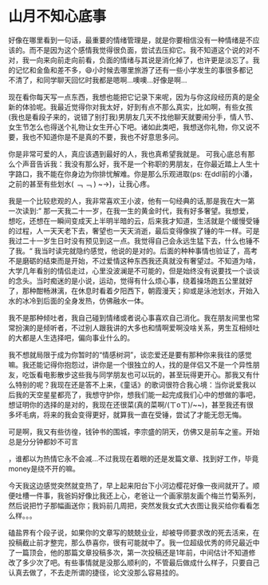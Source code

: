  # 山月不知心底事 

好像在哪里看到一句话，最重要的情绪管理是，就是你要相信没有一种情绪是不应该的。而不是因为这个感情我觉得很负面，尝试去压抑它。我不知道这个说的对不对，我一向来向前走向前看，负面的情绪与其说是消化掉了，也许更是淡忘了。我的记忆和金鱼和差不多，😄小时候去哪里旅游了还有一些小学发生的事很多都记不清了，和同学聊天回忆时我都是嗯啊...噢噢...好像是啊...

现在看你每天写一点东西，我想也能把它记录下来呢，因为与你这段经历真的是全新的体验呢。我最近觉得你对我太好，好到有点不那么真实，比如啊，有些女孩(我也是看段子来的，说错了别打我)男朋友几天不找他聊天就要闹分手，情人节、女生节怎么也得送个礼物让女生开心下吧。诸如此类吧，我想送你礼物，你又说不要，我也不知道你是不是真的不要，我也不好意思多问。

 你是非常可爱的人，真应该遇到最好的人，我也真希望我就是。 可我心底总有那么个声音告诉我：我没有那么好，我不是一个称职的男朋友，在你最近踏上人生十字路口，我不能在你身边为你排忧解难。你是那么乐观进取(ps: 在ddl前的小潘，之前的甚至有些划水( ﹁ ﹁ ) ~→)，让我心疼。

我是一个比较悲观的人，我非常喜欢王小波，他有一句经典的话,那是我在大一第一次读到:” 那一天我二十一岁，在我一生的黄金时代，我有好多奢望。我想爱，想吃，还想在一瞬间变成天上半明半暗的云，后来我才知道，生活就是个缓慢受锤的过程，人一天天老下去，奢望也一天天消逝，最后变得像挨了锤的牛一样。可是我过二十一岁生日时没有预见到这一点。我觉得自己会永远生猛下去，什么也锤不了我。“ 我当时读完就隐约感觉，他说的是对的。后面的种种事情也验证了，高考不是磨砺的结束而是开始，不过爱情这种东西我还真就没有奢望过。不知道为啥，大学几年看别的情侣走过，心里没波澜是不可能的，但是始终没有说要找一个谈谈的念头。当时痴迷的是小说，运动，觉得有什么烦心事，绕着操场跑五公里就好了，那种酣畅淋漓，在休息时看着夕阳西下，朝霞漫天；抑或是泳池划水，开始入水的冰冷到后面的全身发热，仿佛融水一体。

我不是那种倾吐者，我自己碰到情绪或者说心事喜欢自己消化。我在朋友间里也常常扮演的是倾听者，不过别人跟我讲的大多也和情啊爱啊没啥关系，男生互相倾吐的大都是人生选择吧，偏向事业什么的。

我不想就局限于成为你暂时的“情感树洞”，谈恋爱还是要有那种你来我往的感觉嘛。我还能记得你抱怨过，讲你是一个很独立的人，找的是伴侣又不是一个异性朋友，吃饭看电影散步这些我与同学朋友也可以玩的，甚至玩得更开心。那我又有什么特别的呢？我现在还是答不上来，《童话》的歌词很符合我心境：当你说爱我以后我的天空星星都亮了，我想守护你，想我们能一起完成我们心中的想做的事吧，想证明你的选择的是对的，我现在还很菜(真的菜啊/(ㄒoㄒ)/~~)，甚至我还有很多坏毛病，将来的我会变得更好，就算我一直在受锤，尝试了才能无怨无悔。

可是啊，我又有些彷徨，钱钟书的围城，李宗盛的阴天，仿佛又是前车之鉴。开始总是分分钟都妙不可言

，谁都以为热情它永不会减...不过我现在着眼的还是发篇文章、找到好工作，毕竟money是绕不开的嘛。

今天我这边感觉突然就变热了，早上起来阳台下小河边樱花好像一夜间就开了。顺便吐槽一件事，我爸妈好像比我还上心，老爸让一个画家朋友画个梅兰竹菊系列，然后说把竹子那幅画送你；我妈前几周把，突然发我女式大衣图让我买给你看看怎么样。。。

磕盐界有个段子说，如果你的文章写的兢兢业业，却被导师要求改的死去活来，在投稿截止前才整完，那么恭喜你，很有可能就中了。我一位超级优秀的师兄最近中了一篇顶会，他的那篇文章投稿多次，第一次投稿还是1年前，中间估计不知道修改了多少次了吧。有些事情就是没那么顺利的，不管最后做成什么样子，只要自己认真去做了，不去走所谓的捷径，论文没那么容易挂的。